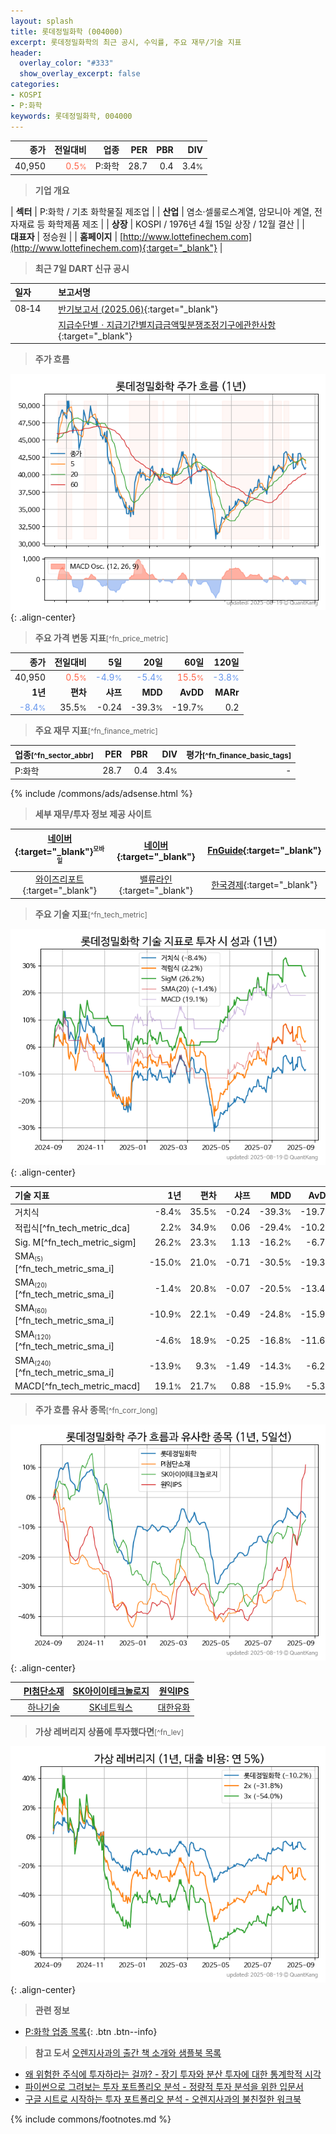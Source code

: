 ```yaml
---
layout: splash
title: 롯데정밀화학 (004000)
excerpt: 롯데정밀화학의 최근 공시, 수익률, 주요 재무/기술 지표
header:
  overlay_color: "#333"
  show_overlay_excerpt: false
categories:
- KOSPI
- P:화학
keywords: 롯데정밀화학, 004000
---
```


| **종가** | **전일대비** | **업종** | **PER** | **PBR** | **DIV** |
| -------: | -----------: | -------: | ------: | ------: | ------: |
| 40,950 | <span style="color: tomato">0.5<small>%</small></span> | P:화학 | 28.7 | 0.4 | 3.4<small>%</small> |

<!-- more -->


> **기업 개요**<a id="company"></a>

| <span style="white-space:nowrap;">**섹터**</span> | P:화학 / 기초 화학물질 제조업 |
| <span style="white-space:nowrap;">**산업**</span> | 염소·셀룰로스계열, 암모니아 계열, 전자재료 등 화학제품 제조 |
| <span style="white-space:nowrap;">**상장**</span> | KOSPI / 1976년 4월 15일 상장 / 12월 결산 |
| <span style="white-space:nowrap;">**대표자**</span> | 정승원 |
| <span style="white-space:nowrap;">**홈페이지**</span> | [http://www.lottefinechem.com](http://www.lottefinechem.com){:target="_blank"} |


> **최근 7일 DART 신규 공시**<a id="dart"></a>

| **일자** |      | **보고서명** |
| :------- | :--- | :----------- |
| 08&#x2011;14 | | [반기보고서 (2025.06)](https://dart.fss.or.kr/dsaf001/main.do?rcpNo=20250814003157){:target="_blank"} |
|  | | [지급수단별ㆍ지급기간별지급금액및분쟁조정기구에관한사항](https://dart.fss.or.kr/dsaf001/main.do?rcpNo=20250814000130){:target="_blank"} |


> **주가 흐름**<a id="price"></a>

![004000](/stock/images/004000.png){: .align-center}


> **주요 가격 변동 지표**<small>[^fn_price_metric]</small>

| **종가** | **전일대비** | **5일** | **20일** | **60일** | **120일** |
| -------: | -----------: | ------: | -------: | -------: | --------: |
| 40,950 | <span style="color: tomato">0.5<small>%</small></span> | <span style="color: cornflowerblue">-4.9<small>%</small></span> | <span style="color: cornflowerblue">-5.4<small>%</small></span> | <span style="color: tomato">15.5<small>%</small></span> | <span style="color: cornflowerblue">-3.8<small>%</small></span> |
| **1년** | **편차** | **샤프** | **MDD** | **AvDD** | **MARr** |
| <span style="color: cornflowerblue">-8.4<small>%</small></span> | 35.5<small>%</small> | -0.24 | -39.3<small>%</small> | -19.7<small>%</small> | 0.2 |


> **주요 재무 지표**<small>[^fn_finance_metric]</small>

| **업종**<small>[^fn_sector_abbr]</small> | **PER** | **PBR** | **DIV** | **평가**<small>[^fn_finance_basic_tags]</small> |
| :--------------------------------------- | ------: | ------: | ------: | ----------------------------------------------: |
| P:화학 | 28.7 | 0.4 | 3.4<small>%</small> | - |



{% include /commons/ads/adsense.html %}

> **세부 재무/투자 정보 제공 사이트**

| [네이버](https://m.stock.naver.com/domestic/stock/004000/finance/summary){:target="_blank"}<sup><small>모바일</small></sup> | [네이버](https://finance.naver.com/item/coinfo.naver?code=004000){:target="_blank"} | [FnGuide](https://comp.fnguide.com/SVO2/ASP/SVD_Invest.asp?gicode=A004000&MenuYn=Y){:target="_blank"} |
| :---: | :---: | :---: |
| [와이즈리포트](https://comp.wisereport.co.kr/company/c1040001.aspx?cmp_cd=004000){:target="_blank"} | [밸류라인](https://www.valueline.co.kr/finance/summary/004000){:target="_blank"} | [한국경제](https://markets.hankyung.com/stock/004000/financial-summary){:target="_blank"} |


> **주요 기술 지표**<small>[^fn_tech_metric]</small>


![004000](/stock/images/004000_tech.png){: .align-center}

| **기술 지표** | **1년** | **편차** | **샤프** | **MDD** | **AvDD** |
| :------------ | ------: | -----------: | -------: | ------: | -------: |
| 거치식 | -8.4<small>%</small> | 35.5<small>%</small> | -0.24 | -39.3<small>%</small> | -19.7<small>%</small> |
| 적립식[^fn_tech_metric_dca] | 2.2<small>%</small> | 34.9<small>%</small> | 0.06 | -29.4<small>%</small> | -10.2<small>%</small> |
| Sig. M[^fn_tech_metric_sigm] | 26.2<small>%</small> | 23.3<small>%</small> | 1.13 | -16.2<small>%</small> | -6.7<small>%</small> |
| SMA<small><sub>(5)</sub></small>[^fn_tech_metric_sma_i] | -15.0<small>%</small> | 21.0<small>%</small> | -0.71 | -30.5<small>%</small> | -19.3<small>%</small> |
| SMA<small><sub>(20)</sub></small>[^fn_tech_metric_sma_i] | -1.4<small>%</small> | 20.8<small>%</small> | -0.07 | -20.5<small>%</small> | -13.4<small>%</small> |
| SMA<small><sub>(60)</sub></small>[^fn_tech_metric_sma_i] | -10.9<small>%</small> | 22.1<small>%</small> | -0.49 | -24.8<small>%</small> | -15.9<small>%</small> |
| SMA<small><sub>(120)</sub></small>[^fn_tech_metric_sma_i] | -4.6<small>%</small> | 18.9<small>%</small> | -0.25 | -16.8<small>%</small> | -11.6<small>%</small> |
| SMA<small><sub>(240)</sub></small>[^fn_tech_metric_sma_i] | -13.9<small>%</small> | 9.3<small>%</small> | -1.49 | -14.3<small>%</small> | -6.2<small>%</small> |
| MACD[^fn_tech_metric_macd] | 19.1<small>%</small> | 21.7<small>%</small> | 0.88 | -15.9<small>%</small> | -5.3<small>%</small> |


> **주가 흐름 유사 종목**<a id="corr"></a><small>[^fn_corr_long]</small>

![004000](/stock/images/004000_corr.png){: .align-center}

|       | [PI첨단소재](/178920/) | [SK아이이테크놀로지](/361610/) | [원익IPS](/240810/) |
| :---: | :------------------------------------: | :------------------------------------: | :------------------------------------: |
|       | [하나기술](/299030/) | [SK네트웍스](/001740/) | [대한유화](/006650/) |


> **가상 레버리지 상품에 투자했다면**<a id="2x"></a><small>[^fn_lev]</small>

![004000](/stock/images/004000_2x.png){: .align-center}


> **관련 정보**

- [P:화학 업종 목록](/stats/sector/kospi_업종_화학_종목/){: .btn .btn--info}

> **참고 도서** [오렌지사과의 출간 책 소개와 샘플북 목록](https://kongdori.tistory.com/691)

- [왜 위험한 주식에 투자하라는 걸까? - 장기 투자와 분산 투자에 대한 통계학적 시각](https://kongdori.tistory.com/421)
- [파이썬으로 그려보는 투자 포트폴리오 분석  - 정량적 투자 분석을 위한 입문서](https://kongdori.tistory.com/643)
- [구글 시트로 시작하는 투자 포트폴리오 분석 - 오렌지사과의 불친절한 워크북](https://kongdori.tistory.com/449)


{% include commons/footnotes.md %}